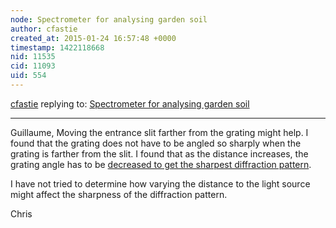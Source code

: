 ```yaml
---
node: Spectrometer for analysing garden soil
author: cfastie
created_at: 2015-01-24 16:57:48 +0000
timestamp: 1422118668
nid: 11535
cid: 11093
uid: 554
---
```




[cfastie](../profile/cfastie) replying to: [Spectrometer for analysing garden soil](../notes/Guillaume123/01-21-2015/spectrometer-for-analysing-garden-soil)

----
Guillaume,
Moving the entrance slit farther from the grating might help. I found that the grating does not have to be angled so sharply when the grating is farther from the slit. I found that as the distance increases, the grating angle has to be [decreased to get the sharpest diffraction pattern](http://publiclab.org/notes/cfastie/2-12-2013/grating-angle-dvdr).

I have not tried to determine how varying the distance to the light source might affect the sharpness of the diffraction pattern.

Chris